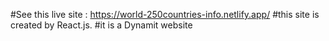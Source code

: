 #See this live site : https://world-250countries-info.netlify.app/
#this site is created by React.js.
#it is a Dynamit website



